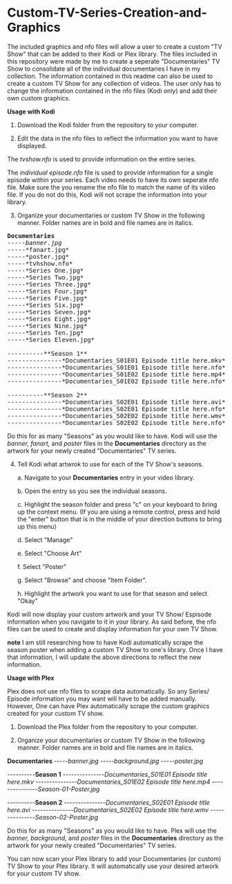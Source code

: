 # Custom-TV-Series-Creation-and-Graphics

The included graphics and nfo files will allow a user to create a custom "TV Show" that can be added to their Kodi or Plex library. The files included in this repository were made by me to create a seperate "Documentaries" TV Show to consolidate all of the individual documentaries I have in my collection. The information contained in this readme can also be used to create a custom TV Show for any collection of videos. The user only has to change the information contained in the nfo files (Kodi only) and add their own custom graphics.

**Usage with Kodi**

1. Download the Kodi folder from the repository to your computer.

2. Edit the data in the nfo files to reflect the information you want to have displayed.

The *tvshow.nfo* is used to provide information on the entire series. 

The *individual episode.nfo* file is used to provide information for a single episode within your series. Each video needs to have its own seperate nfo file. Make sure the you rename the nfo file to match the name of its video file. If you do not do this, Kodi will not scrape the information into your library.

3. Organize your documentaries or custom TV Show in the following manner. Folder names are in bold and file names are in italics.
<pre>
<b>Documentaries</b>
-----<i>banner.jpg</i>
-----*fanart.jpg*
-----*poster.jpg*
-----*tvhshow.nfo*
-----*Series One.jpg*
-----*Series Two.jpg*
-----*Series Three.jpg*
-----*Series Four.jpg*
-----*Series Five.jpg*
-----*Series Six.jpg*
-----*Series Seven.jpg*
-----*Series Eight.jpg*
-----*Series Nine.jpg*
-----*Series Ten.jpg*
-----*Series Eleven.jpg*

----------**Season 1**
---------------*Documentaries_S01E01 Episode title here.mkv*
---------------*Documentaries_S01E01 Episode title here.nfo*
---------------*Documentaries_S01E02 Episode title here.mp4*
---------------*Documentaries_S01E02 Episode title here.nfo*

----------**Season 2**
---------------*Documentaries_S02E01 Episode title here.avi*
---------------*Documentaries_S02E01 Episode title here.nfo*
---------------*Documentaries_S02E02 Episode title here.wmv*
---------------*Documentaries_S02E02 Episode title here.nfo*
</pre>
Do this for as many "Seasons" as you would like to have. Kodi will use the *banner, fanart,* and *poster* files in the **Documentaries** directory as the artwork for your newly created "Documentaries" TV series.

4. Tell Kodi what artwrok to use for each of the TV Show's seasons.

   a. Navigate to your **Documentaries** entry in your video library.

   b. Open the entry so you see the individual seasons.

   c. Highlight the season folder and press "c" on your keyboard to bring up the context menu. (If you are using a remote control, press and hold the "enter" button that is in the middle of your direction buttons to bring up this menu)

   d. Select "Manage"

   e. Select "Choose Art"

   f. Select "Poster"

   g. Select "Browse" and choose "Item Folder".

   h. Highlight the artwork you want to use for that season and select "Okay"
   
Kodi will now display your custom artwork and your TV Show/ Espisode information when you navigate to it in your library. As said before, the nfo files can be used to create and display information for your own TV Show.

**note** I am still researching how to have Kodi automatically scrape the season poster when adding a custom TV Show to one's library. Once I have that information, I will update the above directions to reflect the new information.

**Usage with Plex**

Plex does not use nfo files to scrape data automatically. So any Series/ Episode information you may want will have to be added manually. However, One can have Plex automatically scrape the custom graphics created for your custom TV show. 

1. Download the Plex folder from the repository to your computer.

2. Organize your documentaries or custom TV Show in the following manner. Folder names are in bold and file names are in italics.

**Documentaries**
-----*banner.jpg*
-----*background.jpg*
-----*poster.jpg*

----------**Season 1**
---------------*Documentaries_S01E01 Episode title here.mkv*
---------------*Documentaries_S01E02 Episode title here.mp4*
---------------*Season-01-Poster.jpg*

----------**Season 2**
---------------*Documentaries_S02E01 Episode title here.avi*
---------------*Documentaries_S02E02 Episode title here.wmv*
---------------*Season-02-Poster.jpg*

Do this for as many "Seasons" as you would like to have. Plex will use the *banner, background,* and *poster* files in the **Documentaries** directory as the artwork for your newly created "Documentaries" TV series.

You can now scan your Plex library to add your Documentaries (or custom) TV Show to your Plex library. It will automatically use your desired artwork for your custom TV show.




